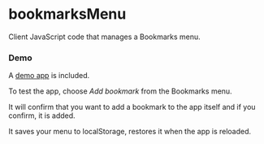 # bookmarksMenu

Client JavaScript code that manages a Bookmarks menu. 

### Demo

A <a href="http://scripting.com/code/bookmarksmenu/demo/index.html">demo app</a> is included.

To test the app, choose <i>Add bookmark</i> from the Bookmarks menu.

It will confirm that you want to add a bookmark to the app itself and if you confirm, it is added. 

It saves your menu to localStorage, restores it when the app is reloaded.

